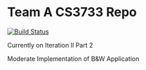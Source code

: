 # Team A CS3733 Repo

[![Build Status](https://travis-ci.org/Azure-Abominable-Snowman/cs3733teama.svg?branch=master)](https://travis-ci.org/Azure-Abominable-Snowman/cs3733teama)

Currently on Iteration II Part 2

Moderate Implementation of B&W Application